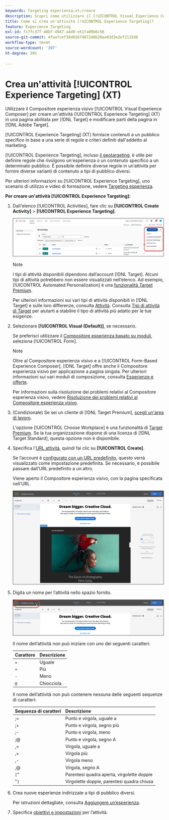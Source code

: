 ```yaml
---
keywords: Targeting esperienza;xt;creare
description: Scopri come utilizzare il [!UICONTROL Visual Experience Composer] (VEC) in [!DNL Adobe Target] per creare un'attività [!UICONTROL Experience Targeting] (XT).
title: Come si crea un'attività [!UICONTROL Experience Targeting]?
feature: Experience Targeting
exl-id: fc7fc37f-40bf-4947-a4d0-e51fa09b6c56
source-git-commit: 4faafcef38d02674072d8b20ae03d3e2ef2115d6
workflow-type: tm+mt
source-wordcount: '397'
ht-degree: 38%

---
```


# Crea un&#39;attività [!UICONTROL Experience Targeting] (XT)

Utilizzare il Compositore esperienza visivo [!UICONTROL Visual Experience Composer] per creare un&#39;attività [!UICONTROL Experience Targeting] (XT) in una pagina abilitata per [!DNL Target] e modificare parti della pagina in [!DNL Adobe Target].

[!UICONTROL Experience Targeting] (XT) fornisce contenuti a un pubblico specifico in base a una serie di regole e criteri definiti dall&#39;addetto al marketing.

[!UICONTROL Experience Targeting], incluso [il geotargeting](/help/main/c-target/c-audiences/c-target-rules/geo.md), è utile per definire regole che rivolgono un&#39;esperienza o un contenuto specifico a un determinato pubblico. È possibile definire diverse regole in un’attività per fornire diverse varianti di contenuto a tipi di pubblico diversi.

Per ulteriori informazioni su [!UICONTROL Experience Targeting], uno scenario di utilizzo e video di formazione, vedere [Targeting esperienza](/help/main/c-activities/t-experience-target/experience-target.md).

**Per creare un&#39;attività [!UICONTROL Experience Targeting]:**

1. Dall&#39;elenco [!UICONTROL Activities], fare clic su **[!UICONTROL Create Activity]** > **[!UICONTROL Experience Targeting]**.

   ![Crea attività > Targeting esperienza](/help/main/c-activities/t-experience-target/t-xt-create/assets/xt_select-1.png)

   >[!NOTE]
   >
   >I tipi di attività disponibili dipendono dall’account [!DNL Target]. Alcuni tipi di attività potrebbero non essere visualizzati nell’elenco. Ad esempio, [!UICONTROL Automated Personalization] è una [funzionalità Target Premium](/help/main/c-intro/intro.md#premium).
   >
   >Per ulteriori informazioni sui vari tipi di attività disponibili in [!DNL Target] e sulle loro differenze, consulta [Attività](/help/main/c-activities/activities.md#concept_D317A95A1AB54674BA7AB65C7985BA03). Consulta [Tipi di attività di Target](/help/main/c-activities/target-activities-guide.md) per aiutarti a stabilire il tipo di attività più adatto per le tue esigenze.

1. Selezionare **[!UICONTROL Visual (Default)]**, se necessario.

   Se preferisci utilizzare il [Compositore esperienza basato su moduli](/help/main/c-experiences/form-experience-composer.md), seleziona [!UICONTROL Form].

   >[!NOTE]
   >
   >Oltre al Compositore esperienza visivo e a [!UICONTROL Form-Based Experience Composer], [!DNL Target] offre anche il Compositore esperienza visivo per applicazione a pagina singola. Per ulteriori informazioni sui vari moduli di composizione, consulta [Esperienze e offerte](/help/main/c-experiences/experiences.md).
   >
   >Per informazioni sulla risoluzione dei problemi relativi al Compositore esperienza visivo, vedere [Risoluzione dei problemi relativi al Compositore esperienza visivo](/help/main/c-experiences/c-visual-experience-composer/r-troubleshoot-composer/troubleshoot-composer.md).

1. (Condizionale) Se sei un cliente di [!DNL Target Premium], [scegli un&#39;area di lavoro](/help/main/administrating-target/c-user-management/property-channel/property-channel.md).

   L&#39;opzione [!UICONTROL Choose Workplace] è una funzionalità di [Target Premium](/help/main/c-intro/intro.md). Se la tua organizzazione dispone di una licenza di [!DNL Target Standard], questa opzione non è disponibile.

1. Specifica l&#39;[URL attività](/help/main/c-activities/t-experience-target/t-xt-create/xt-activity-url.md#concept_D28549AAA0A14E3BB5F05F32BE8ABC90), quindi fai clic su **[!UICONTROL Create]**.

   Se l’account è [configurato con un URL predefinito](/help/main/administrating-target/visual-experience-composer-set-up.md), questo verrà visualizzato come impostazione predefinita. Se necessario, è possibile passare dall’URL predefinito a un altro.

   Viene aperto il Compositore esperienza visivo, con la pagina specificata nell’URL.

   ![Attività Targeting esperienza nel Compositore esperienza visivo](/help/main/c-activities/t-experience-target/t-xt-create/assets/xt-in-vec.png)

1. Digita un nome per l’attività nello spazio fornito.

   ![Campo Nome](/help/main/c-activities/t-experience-target/t-xt-create/assets/xt_name-new.png)

   Il nome dell’attività non può iniziare con uno dei seguenti caratteri:

   | Carattere | Descrizione |
   |--- |--- |
   | `=` | Uguale |
   | `+` | Più |
   | `-` | Meno |
   | `@` | Chiocciola |

   Il nome dell’attività non può contenere nessuna delle seguenti sequenze di caratteri:

   | Sequenza di caratteri | Descrizione |
   |--- |--- |
   | ;= | Punto e virgola, uguale a |
   | ;+ | Punto e virgola, segno più |
   | ;- | Punto e virgola, meno |
   | ;@ | Punto e virgola, segno A |
   | ,= | Virgola, uguale a |
   | ,+ | Virgola più |
   | ,- | Virgola meno |
   | ,@ | Virgola, segno A |
   | `[`&quot; | Parentesi quadra aperta, virgolette doppie |
   | &quot;`]` | Virgolette doppie, parentesi quadra chiusa |

1. Crea nuove esperienze indirizzate a tipi di pubblico diversi.

   Per istruzioni dettagliate, consulta [Aggiungere un’esperienza](/help/main/c-activities/t-experience-target/t-xt-create/xt-add-experience.md).

1. Specifica [obiettivi e impostazioni](/help/main/c-activities/t-experience-target/t-xt-create/xt-goals-and-settings.md#reference_B25389FD6F3A4989801E740364B089CC) per l’attività.
